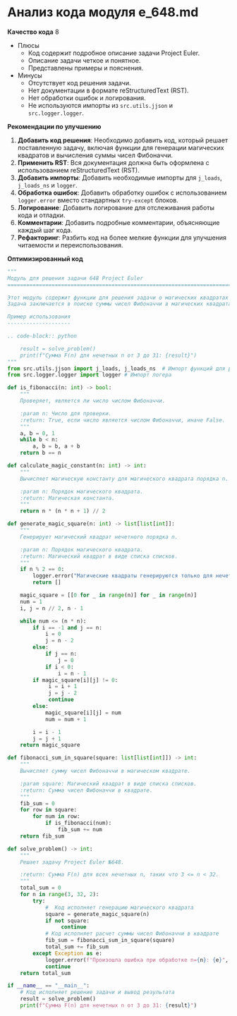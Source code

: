 # Анализ кода модуля e_648.md

**Качество кода**
8
-  Плюсы
    - Код содержит подробное описание задачи Project Euler.
    - Описание задачи четкое и понятное.
    - Представлены примеры и пояснения.
-  Минусы
    - Отсутствует код решения задачи.
    - Нет документации в формате reStructuredText (RST).
    - Нет обработки ошибок и логирования.
    - Не используются импорты из `src.utils.jjson` и `src.logger.logger`.

**Рекомендации по улучшению**
1. **Добавить код решения**: Необходимо добавить код, который решает поставленную задачу, включая функции для генерации магических квадратов и вычисления суммы чисел Фибоначчи.
2. **Применить RST**: Вся документация должна быть оформлена с использованием reStructuredText (RST).
3. **Добавить импорты**: Добавить необходимые импорты для `j_loads`, `j_loads_ns` и `logger`.
4. **Обработка ошибок**: Добавить обработку ошибок с использованием `logger.error` вместо стандартных `try-except` блоков.
5. **Логирование**: Добавить логирование для отслеживания работы кода и отладки.
6. **Комментарии**: Добавить подробные комментарии, объясняющие каждый шаг кода.
7. **Рефакторинг**: Разбить код на более мелкие функции для улучшения читаемости и переиспользования.

**Оптимизированный код**
```python
"""
Модуль для решения задачи 648 Project Euler
=========================================================================================

Этот модуль содержит функции для решения задачи о магических квадратах и числах Фибоначчи.
Задача заключается в поиске суммы чисел Фибоначчи в магических квадратах разных порядков.

Пример использования
--------------------

.. code-block:: python

    result = solve_problem()
    print(f"Сумма F(n) для нечетных n от 3 до 31: {result}")
"""
from src.utils.jjson import j_loads, j_loads_ns  # Импорт функций для работы с JSON
from src.logger.logger import logger # Импорт логера

def is_fibonacci(n: int) -> bool:
    """
    Проверяет, является ли число числом Фибоначчи.

    :param n: Число для проверки.
    :return: True, если число является числом Фибоначчи, иначе False.
    """
    a, b = 0, 1
    while b < n:
        a, b = b, a + b
    return b == n

def calculate_magic_constant(n: int) -> int:
    """
    Вычисляет магическую константу для магического квадрата порядка n.

    :param n: Порядок магического квадрата.
    :return: Магическая константа.
    """
    return n * (n * n + 1) // 2

def generate_magic_square(n: int) -> list[list[int]]:
    """
    Генерирует магический квадрат нечетного порядка n.

    :param n: Порядок магического квадрата.
    :return: Магический квадрат в виде списка списков.
    """
    if n % 2 == 0:
        logger.error("Магические квадраты генерируются только для нечетных порядков")
        return []

    magic_square = [[0 for _ in range(n)] for _ in range(n)]
    num = 1
    i, j = n // 2, n - 1

    while num <= (n * n):
        if i == -1 and j == n:
            i = 0
            j = n - 2
        else:
            if j == n:
                j = 0
            if i < 0:
                i = n - 1
        if magic_square[i][j] != 0:
             i = i + 1
             j = j - 2
             continue
        else:
            magic_square[i][j] = num
            num = num + 1

        i = i - 1
        j = j + 1
    return magic_square

def fibonacci_sum_in_square(square: list[list[int]]) -> int:
    """
    Вычисляет сумму чисел Фибоначчи в магическом квадрате.

    :param square: Магический квадрат в виде списка списков.
    :return: Сумма чисел Фибоначчи в квадрате.
    """
    fib_sum = 0
    for row in square:
        for num in row:
            if is_fibonacci(num):
                fib_sum += num
    return fib_sum

def solve_problem() -> int:
    """
    Решает задачу Project Euler №648.

    :return: Сумма F(n) для всех нечетных n, таких что 3 <= n < 32.
    """
    total_sum = 0
    for n in range(3, 32, 2):
        try:
            #  Код исполняет генерацию магического квадрата
            square = generate_magic_square(n)
            if not square:
                 continue
            # Код исполняет расчет суммы чисел Фибоначчи в квадрате
            fib_sum = fibonacci_sum_in_square(square)
            total_sum += fib_sum
        except Exception as e:
            logger.error(f"Произошла ошибка при обработке n={n}: {e}", exc_info=True)
            continue
    return total_sum

if __name__ == "__main__":
    # Код исполняет решение задачи и вывод результата
    result = solve_problem()
    print(f"Сумма F(n) для нечетных n от 3 до 31: {result}")
```